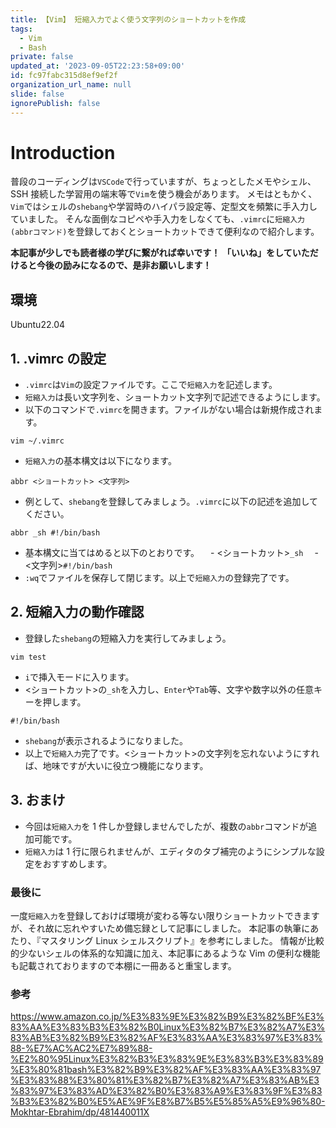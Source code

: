 ```yaml
---
title: 【Vim】 短縮入力でよく使う文字列のショートカットを作成
tags:
  - Vim
  - Bash
private: false
updated_at: '2023-09-05T22:23:58+09:00'
id: fc97fabc315d8ef9ef2f
organization_url_name: null
slide: false
ignorePublish: false
---
```


# Introduction

普段のコーディングは`VSCode`で行っていますが、ちょっとしたメモやシェル、SSH 接続した学習用の端末等で`Vim`を使う機会があります。
メモはともかく、`Vim`ではシェルの`shebang`や学習時のハイパラ設定等、定型文を頻繁に手入力していました。
そんな面倒なコピペや手入力をしなくても、`.vimrc`に`短縮入力(abbrコマンド)`を登録しておくとショートカットできて便利なので紹介します。

**本記事が少しでも読者様の学びに繋がれば幸いです！**
**「いいね」をしていただけると今後の励みになるので、是非お願いします！**

## 環境

Ubuntu22.04

## 1. .vimrc の設定

- `.vimrc`は`Vim`の設定ファイルです。ここで`短縮入力`を記述します。
- `短縮入力`は長い文字列を、ショートカット文字列で記述できるようにします。
- 以下のコマンドで`.vimrc`を開きます。ファイルがない場合は新規作成されます。

```bash:
vim ~/.vimrc
```

- `短縮入力`の基本構文は以下になります。

```console
abbr <ショートカット> <文字列>
```

- 例として、`shebang`を登録してみましょう。`.vimrc`に以下の記述を追加してください。

```console:
abbr _sh #!/bin/bash
```

- 基本構文に当てはめると以下のとおりです。
  　- <ショートカット>`_sh`
  　- <文字列>`#!/bin/bash`
- `:wq`でファイルを保存して閉じます。以上で`短縮入力`の登録完了です。

## 2. 短縮入力の動作確認

- 登録した`shebang`の短縮入力を実行してみましょう。

```bash:
vim test
```

- `i`で挿入モードに入ります。
- <ショートカット>の`_sh`を入力し、`Enter`や`Tab`等、文字や数字以外の任意キーを押します。

```vim:
#!/bin/bash
```

- `shebang`が表示されるようになりました。
- 以上で`短縮入力`完了です。<ショートカット>の文字列を忘れないようにすれば、地味ですが大いに役立つ機能になります。

## 3. おまけ

- 今回は`短縮入力`を 1 件しか登録しませんでしたが、複数の`abbr`コマンドが追加可能です。
- `短縮入力`は 1 行に限られませんが、エディタのタブ補完のようにシンプルな設定をおすすめします。

### 最後に

一度`短縮入力`を登録しておけば環境が変わる等ない限りショートカットできますが、それ故に忘れやすいため備忘録として記事にしました。
本記事の執筆にあたり、『マスタリング Linux シェルスクリプト』を参考にしました。
情報が比較的少ないシェルの体系的な知識に加え、本記事にあるような Vim の便利な機能も記載されておりますので本棚に一冊あると重宝します。

### 参考

https://www.amazon.co.jp/%E3%83%9E%E3%82%B9%E3%82%BF%E3%83%AA%E3%83%B3%E3%82%B0Linux%E3%82%B7%E3%82%A7%E3%83%AB%E3%82%B9%E3%82%AF%E3%83%AA%E3%83%97%E3%83%88-%E7%AC%AC2%E7%89%88-%E2%80%95Linux%E3%82%B3%E3%83%9E%E3%83%B3%E3%83%89%E3%80%81bash%E3%82%B9%E3%82%AF%E3%83%AA%E3%83%97%E3%83%88%E3%80%81%E3%82%B7%E3%82%A7%E3%83%AB%E3%83%97%E3%83%AD%E3%82%B0%E3%83%A9%E3%83%9F%E3%83%B3%E3%82%B0%E5%AE%9F%E8%B7%B5%E5%85%A5%E9%96%80-Mokhtar-Ebrahim/dp/481440011X
